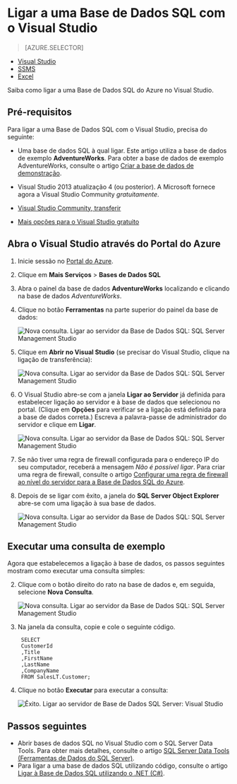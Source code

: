 <properties
    pageTitle="Ligar à Base de Dados SQL com uma consulta C# | Microsoft Azure"
    description="Escreva um programa C# para consultar e ligar à base de dados SQL. Informações sobre endereços IP, cadeias de ligação, início de sessão seguro e Visual Studio gratuito."
    services="sql-database"
    keywords="consulta da base de dados c#, consulta c#, ligar à base de dados, SQL C#"
    documentationCenter=""
    authors="stevestein"
    manager="jhubbard"
    editor=""/>

<tags
    ms.service="sql-database"
    ms.workload="data-management"
    ms.tgt_pltfrm="na"
    ms.devlang="dotnet"
    ms.topic="get-started-article"
    ms.date="08/17/2016"
    ms.author="stevestein"/>



# Ligar a uma Base de Dados SQL com o Visual Studio

> [AZURE.SELECTOR]
- [Visual Studio](sql-database-connect-query.md)
- [SSMS](sql-database-connect-query-ssms.md)
- [Excel](sql-database-connect-excel.md)

Saiba como ligar a uma Base de Dados SQL do Azure no Visual Studio. 

## Pré-requisitos


Para ligar a uma Base de Dados SQL com o Visual Studio, precisa do seguinte: 


- Uma base de dados SQL à qual ligar. Este artigo utiliza a base de dados de exemplo **AdventureWorks**. Para obter a base de dados de exemplo AdventureWorks, consulte o artigo [Criar a base de dados de demonstração](sql-database-get-started.md).


- Visual Studio 2013 atualização 4 (ou posterior). A Microsoft fornece agora a Visual Studio Community *gratuitamente*.
 - [Visual Studio Community, transferir](http://www.visualstudio.com/products/visual-studio-community-vs)
 - [Mais opções para o Visual Studio gratuito](http://www.visualstudio.com/products/free-developer-offers-vs.aspx)




## Abra o Visual Studio através do Portal do Azure


1. Inicie sessão no [Portal do Azure](https://portal.azure.com/).

2. Clique em **Mais Serviços** > **Bases de Dados SQL**
3. Abra o painel da base de dados **AdventureWorks** localizando e clicando na base de dados *AdventureWorks*.

6. Clique no botão **Ferramentas** na parte superior do painel da base de dados:

    ![Nova consulta. Ligar ao servidor da Base de Dados SQL: SQL Server Management Studio](./media/sql-database-connect-query/tools.png)

7. Clique em **Abrir no Visual Studio** (se precisar do Visual Studio, clique na ligação de transferência):

    ![Nova consulta. Ligar ao servidor da Base de Dados SQL: SQL Server Management Studio](./media/sql-database-connect-query/open-in-vs.png)


8. O Visual Studio abre-se com a janela **Ligar ao Servidor** já definida para estabelecer ligação ao servidor e à base de dados que selecionou no portal.  (Clique em **Opções** para verificar se a ligação está definida para a base de dados correta.) Escreva a palavra-passe de administrador do servidor e clique em **Ligar**.


    ![Nova consulta. Ligar ao servidor da Base de Dados SQL: SQL Server Management Studio](./media/sql-database-connect-query/connect.png)


8. Se não tiver uma regra de firewall configurada para o endereço IP do seu computador, receberá a mensagem *Não é possível ligar*. Para criar uma regra de firewall, consulte o artigo [Configurar uma regra de firewall ao nível do servidor para a Base de Dados SQL do Azure](sql-database-configure-firewall-settings.md).


9. Depois de se ligar com êxito, a janela do **SQL Server Object Explorer** abre-se com uma ligação à sua base de dados.

    ![Nova consulta. Ligar ao servidor da Base de Dados SQL: SQL Server Management Studio](./media/sql-database-connect-query/sql-server-object-explorer.png)


## Executar uma consulta de exemplo

Agora que estabelecemos a ligação à base de dados, os passos seguintes mostram como executar uma consulta simples:

2. Clique com o botão direito do rato na base de dados e, em seguida, selecione **Nova Consulta**.

    ![Nova consulta. Ligar ao servidor da Base de Dados SQL: SQL Server Management Studio](./media/sql-database-connect-query/new-query.png)

3. Na janela da consulta, copie e cole o seguinte código.

        SELECT
        CustomerId
        ,Title
        ,FirstName
        ,LastName
        ,CompanyName
        FROM SalesLT.Customer;

4. Clique no botão **Executar** para executar a consulta:

    ![Êxito. Ligar ao servidor de Base de Dados SQL Server: Visual Studio](./media/sql-database-connect-query/run-query.png)

## Passos seguintes

- Abrir bases de dados SQL no Visual Studio com o SQL Server Data Tools. Para obter mais detalhes, consulte o artigo [SQL Server Data Tools (Ferramentas de Dados do SQL Server)](https://msdn.microsoft.com/library/hh272686.aspx).
- Para ligar a uma base de dados SQL utilizando código, consulte o artigo [Ligar à Base de Dados SQL utilizando o .NET (C#)](sql-database-develop-dotnet-simple.md).






<!--HONumber=ago16_HO4-->


